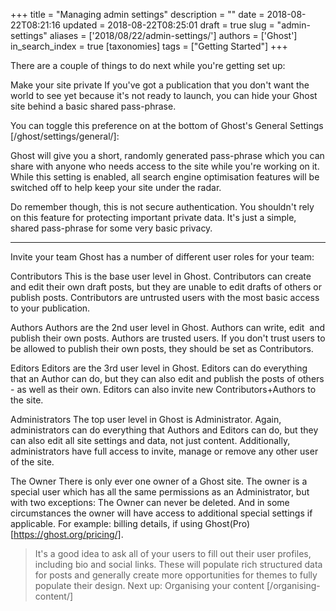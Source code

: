 +++
title = "Managing admin settings"
description = ""
date = 2018-08-22T08:21:16
updated = 2018-08-22T08:25:01
draft = true
slug = "admin-settings"
aliases = ['2018/08/22/admin-settings/']
authors = ['Ghost']
in_search_index = true
[taxonomies]
tags = ["Getting Started"]
+++


There are a couple of things to do next while you're getting set up:

Make your site private
If you've got a publication that you don't want the world to see yet because
it's not ready to launch, you can hide your Ghost site behind a basic shared
pass-phrase.

You can toggle this preference on at the bottom of Ghost's General Settings
[/ghost/settings/general/]:

Ghost will give you a short, randomly generated pass-phrase which you can share
with anyone who needs access to the site while you're working on it. While this
setting is enabled, all search engine optimisation features will be switched off
to help keep your site under the radar.

Do remember though, this is not secure authentication. You shouldn't rely on
this feature for protecting important private data. It's just a simple, shared
pass-phrase for some very basic privacy.


--------------------------------------------------------------------------------

Invite your team 
Ghost has a number of different user roles for your team:

Contributors
This is the base user level in Ghost. Contributors can create and edit their own
draft posts, but they are unable to edit drafts of others or publish posts.
Contributors are untrusted users with the most basic access to your publication.

Authors
Authors are the 2nd user level in Ghost. Authors can write, edit  and publish
their own posts. Authors are trusted users. If you don't trust users to be
allowed to publish their own posts, they should be set as Contributors.

Editors
Editors are the 3rd user level in Ghost. Editors can do everything that an
Author can do, but they can also edit and publish the posts of others - as well
as their own. Editors can also invite new Contributors+Authors to the site.

Administrators
The top user level in Ghost is Administrator. Again, administrators can do
everything that Authors and Editors can do, but they can also edit all site
settings and data, not just content. Additionally, administrators have full
access to invite, manage or remove any other user of the site.

The Owner
There is only ever one owner of a Ghost site. The owner is a special user which
has all the same permissions as an Administrator, but with two exceptions: The
Owner can never be deleted. And in some circumstances the owner will have access
to additional special settings if applicable. For example: billing details, if
using Ghost(Pro) [https://ghost.org/pricing/].

> It's a good idea to ask all of your users to fill out their user profiles,
including bio and social links. These will populate rich structured data for
posts and generally create more opportunities for themes to fully populate their
design.
Next up: Organising your content [/organising-content/]